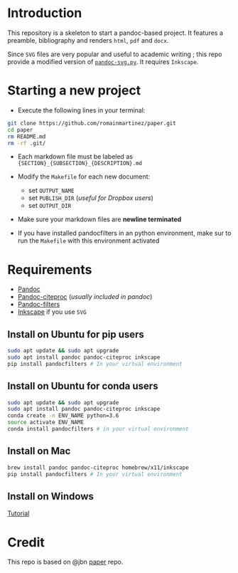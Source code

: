 # Introduction
This repository is a skeleton to start a pandoc-based project.
It features a preamble, bibliography and renders `html`, `pdf` and `docx`.


Since `SVG` files are very popular and useful to academic writing ; this repo provide a modified version of [`pandoc-svg.py`](https://gist.github.com/jeromerobert/3996eca3acd12e4c3d40).
It requires `Inkscape`.

# Starting a new project
- Execute the following lines in your terminal:

```bash
git clone https://github.com/romainmartinez/paper.git
cd paper
rm README.md
rm -rf .git/
```

- Each markdown file must be labeled as `{SECTION}_{SUBSECTION}_{DESCRIPTION}.md`

- Modify the `Makefile` for each new document:
  - set `OUTPUT_NAME`
  - set `PUBLISH_DIR` (_useful for Dropbox users_)
  - set `OUTPUT_DIR`
  
- Make sure your markdown files are **newline terminated**
- If you have installed pandocfilters in an python environment, make sur to run the `Makefile` with this environment activated

# Requirements
- [Pandoc](https://github.com/jgm/pandoc)
- [Pandoc-citeproc](https://github.com/jgm/pandoc-citeproc) (*usually included in pandoc*)
- [Pandoc-filters](https://github.com/jgm/pandocfilters)
- [Inkscape](https://inkscape.org/en/) if you use `SVG`

## Install on Ubuntu for pip users

```bash
sudo apt update && sudo apt upgrade
sudo apt install pandoc pandoc-citeproc inkscape
pip install pandocfilters # In your virtual environment
```

## Install on Ubuntu for conda users
```bash
sudo apt update && sudo apt upgrade
sudo apt install pandoc pandoc-citeproc inkscape
conda create -n ENV_NAME python=3.6
source activate ENV_NAME
conda install pandocfilters # in your virtual environment
```

## Install on Mac
```bash
brew install pandoc pandoc-citeproc homebrew/x11/inkscape
pip install pandocfilters # In your virtual environment
```

## Install on Windows
[Tutorial](https://tutorials.ubuntu.com/tutorial/tutorial-install-ubuntu-desktop#0)

# Credit
This repo is based on @jbn [paper](https://github.com/jbn/paper) repo.
